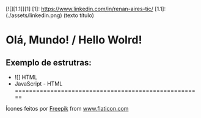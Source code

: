 [![][1.1]][1]
[1]: https://www.linkedin.com/in/renan-aires-tic/
[1.1]: (./assets/linkedin.png) (texto título)
# Olá, Mundo! / Hello Wolrd!

## Exemplo de estrutras:

* ![] HTML
* JavaScript - HTML
=====================================================
<div>Ícones feitos por <a href="https://www.flaticon.com/br/autores/freepik" title="Freepik">Freepik</a> from <a href="https://www.flaticon.com/br/" title="Flaticon">www.flaticon.com</a></div>
